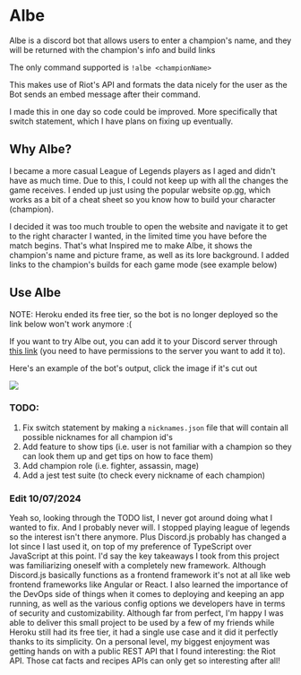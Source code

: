 # Albe
Albe is a discord bot that allows users to enter a champion's name, and they will be returned with the champion's info and build links

The only command supported is `!albe <championName>`

This makes use of Riot's API and formats the data nicely for the user as the Bot sends an embed message after their command.

I made this in one day so code could be improved. More specifically that switch statement, which I have plans on fixing up eventually.

## Why Albe?
I became a more casual League of Legends players as I aged and didn't have as much time. Due to this, I could not keep up with all the changes the game receives. I ended up just using the popular website op.gg, which works as a bit of a cheat sheet so you know how to build your character (champion).

I decided it was too much trouble to open the website and navigate it to get to the right character I wanted, in the limited time you have before the match begins. That's what Inspired me to make Albe, it shows the champion's name and picture frame, as well as its lore background. I added links to the champion's builds for each game mode (see example below)

## Use Albe

NOTE: Heroku ended its free tier, so the bot is no longer deployed so the link below won't work anymore :(

If you want to try Albe out, you can add it to your Discord server through [this link](https://discord.com/api/oauth2/authorize?client_id=990048689739399218&permissions=0&scope=bot) (you need to have permissions to the server you want to add it to).

Here's an example of the bot's output, click the image if it's cut out

![](https://cdn.discordapp.com/attachments/864906898679791669/1293005058840985660/image.png?ex=6705cc4c&is=67047acc&hm=d894e1d471d17c16b6fb84ef1bda7c3d139f01bc1f41922711f1ab553e118c33&)

### TODO:
1. Fix switch statement by making a `nicknames.json` file that will contain all possible nicknames for all champion id's
2. Add feature to show tips (i.e. user is not familiar with a champion so they can look them up and get tips on how to face them)
3. Add champion role (i.e. fighter, assassin, mage)
4. Add a jest test suite (to check every nickname of each champion)

### Edit 10/07/2024
Yeah so, looking through the TODO list, I never got around doing what I wanted to fix. And I probably never will. I stopped playing league of legends so the interest isn't there anymore. Plus Discord.js probably has changed a lot since I last used it, on top of my preference of TypeScript over JavaScript at this point. I'd say the key takeaways I took from this project was familiarizing oneself with a completely new framework. Although Discord.js basically functions as a frontend framework it's not at all like web frontend frameworks like Angular or React. I also learned the importance of the DevOps side of things when it comes to deploying and keeping an app running, as well as the various config options we developers have in terms of security and customizability. Although far from perfect, I'm happy I was able to deliver this small project to be used by a few of my friends while Heroku still had its free tier, it had a single use case and it did it perfectly thanks to its simplicity. On a personal level, my biggest enjoyment was getting hands on with a public REST API that I found interesting: the Riot API. Those cat facts and recipes APIs can only get so interesting after all!
